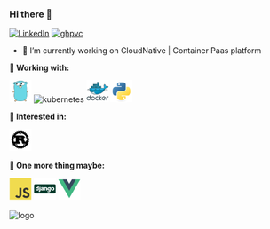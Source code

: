 ### Hi there 👋

[![LinkedIn](https://img.shields.io/badge/LinkedIn-%F0%9F%91%8B-blue.svg)](https://www.linkedin.com/in/zhiquan-yu-7a701b97/)
[![ghpvc](https://komarev.com/ghpvc/?username=yuzhiquan)](https://komarev.com/ghpvc/?username=yuzhiquan)

<!--
**yuzhiquan/yuzhiquan** is a ✨ _special_ ✨ repository because its `README.md` (this file) appears on your GitHub profile.

Here are some ideas to get you started:

- 🔭 I’m currently working on ...
- 🌱 I’m currently learning ...
- 👯 I’m looking to collaborate on ...
- 🤔 I’m looking for help with ...
- 💬 Ask me about ...
- 📫 How to reach me: ...
- 😄 Pronouns: ...
- ⚡ Fun fact: ...
-->
- 🔭 I’m currently working on CloudNative | Container Paas platform

**🌈 Working with:**

<p align="left">
  <img src="https://raw.githubusercontent.com/devicons/devicon/master/icons/go/go-original.svg" alt="go" width="40" height="40"/>
  <img src="https://www.vectorlogo.zone/logos/kubernetes/kubernetes-icon.svg" alt="kubernetes" width="40" height="40"/>
  <img src="https://raw.githubusercontent.com/devicons/devicon/master/icons/docker/docker-original-wordmark.svg" alt="docker" width="40" height="40"/>
<img src="https://raw.githubusercontent.com/devicons/devicon/master/icons/python/python-original.svg" alt="python" width="40" height="40"/>

</p>

**🌈 Interested in:**
<p align="left">
<img src="https://raw.githubusercontent.com/devicons/devicon/master/icons/rust/rust-plain.svg" alt="rust" width="40" height="40"/>
</p>

**🌈 One more thing maybe:**
<p align="left">
<img src="https://raw.githubusercontent.com/devicons/devicon/master/icons/javascript/javascript-original.svg" alt="javascript" width="40" height="40"/>
<img src="https://raw.githubusercontent.com/devicons/devicon/master/icons/django/django-original.svg" alt="django" width="40" height="40"/>
<img src="https://raw.githubusercontent.com/devicons/devicon/master/icons/vuejs/vuejs-original.svg" alt="vuejs" width="40" height="40"/>
</p>

<!--
<a href="https://github.com/yuzhiquan">
  <img align="center" height="170px" src="https://github-readme-stats.vercel.app/api?username=yuzhiquan&show_icons=true&theme=buefy" />
</a>
<a href="https://github.com/yuzhiquan">
  <img align="center" height="170px" src="https://github-readme-stats.vercel.app/api/top-langs/?username=yuzhiquan&layout=compact&show_icons=true&theme=buefy" />
</a>
-->

<img src="https://github-profile-trophy.vercel.app/?username=yuzhiquan&theme=flat&column=7&margin-w=10" alt="logo" height="160" align="center" />
